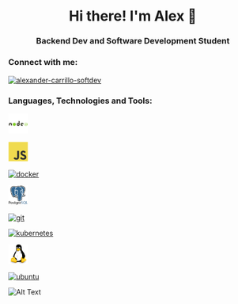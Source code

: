 <h1 align="center">Hi there! I'm Alex 👋</h1>

<h3 align="center"> Backend Dev and Software Development Student </h3>

<h3 align="left">Connect with me:</h3>
<p align="left">
<a href="https://www.linkedin.com/in/alexander-carrillo-softdev" target="blank"><img align="center" src="https://cdn.jsdelivr.net/npm/simple-icons@3.0.1/icons/linkedin.svg" alt="alexander-carrillo-softdev" height="30" width="40" /></a>
</p>

<h3 align="left">Languages, Technologies and Tools:</h3>

<p align="left">
  
<a href="https://nodejs.org" target="_blank"> <img src="https://raw.githubusercontent.com/devicons/devicon/master/icons/nodejs/nodejs-original-wordmark.svg" alt="nodejs" width="40" height="40"/> </a>  
 
<a href="https://developer.mozilla.org/en-US/docs/Web/JavaScript" target="_blank"> <img src="https://raw.githubusercontent.com/devicons/devicon/master/icons/javascript/javascript-original.svg" alt="javascript" width="40" height="40"/> </a>  
 
<a href="https://www.docker.com/" target="_blank"> <img src="https://cdn-icons-png.flaticon.com/512/919/919853.png" alt="docker" width="40" height="40"/> </a>  
  
<a href="https://www.postgresql.org" target="_blank"> <img src="https://raw.githubusercontent.com/devicons/devicon/master/icons/postgresql/postgresql-original-wordmark.svg" alt="postgresql" width="40" height="40"/> </a>
  
<a href="https://git-scm.com/" target="_blank"> <img src="https://www.vectorlogo.zone/logos/git-scm/git-scm-icon.svg" alt="git" width="40" height="40"/> </a>
  
<a href="https://kubernetes.io" target="_blank"> <img src="https://www.vectorlogo.zone/logos/kubernetes/kubernetes-icon.svg" alt="kubernetes" width="40" height="40"/> </a>
  
<a href="https://www.linux.org/" target="_blank"> <img src="https://raw.githubusercontent.com/devicons/devicon/master/icons/linux/linux-original.svg" alt="linux" width="40" height="40"/> </a>
  
<a href="https://ubuntu.com/" target="_blank"> <img src="https://cdn-icons-png.flaticon.com/512/888/888879.png" alt="ubuntu" width="40" height="40"/> </a>
  
</p>


<!--
<div align="left">  
<p>
  <img alt="JavascriptDev" align="center" src="https://img.shields.io/badge/-Javascript-yellow"/>&nbsp; 
  <img alt="NodeJs" align="center" src="https://img.shields.io/badge/-NodeJs-brightgreen"/>
  <img alt="Docker" align="center" src="https://img.shields.io/badge/-Docker-blue"/>
  <img alt="Postgresql" align="center" src="https://img.shields.io/badge/-PostgreSQL-blue"/>
</p>
</div>
-->
  
![Alt Text](https://media.giphy.com/media/9J7tdYltWyXIY/giphy.gif)


<!--
**alexander-gc/alexander-gc** is a ✨ _special_ ✨ repository because its `README.md` (this file) appears on your GitHub profile.

Here are some ideas to get you started:

- 🔭 I’m currently working on ...
- 🌱 I’m currently learning ...
- 👯 I’m looking to collaborate on ...
- 🤔 I’m looking for help with ...
- 💬 Ask me about ...
- 📫 How to reach me: ...
- 😄 Pronouns: ...
- ⚡ Fun fact: ...
-->
